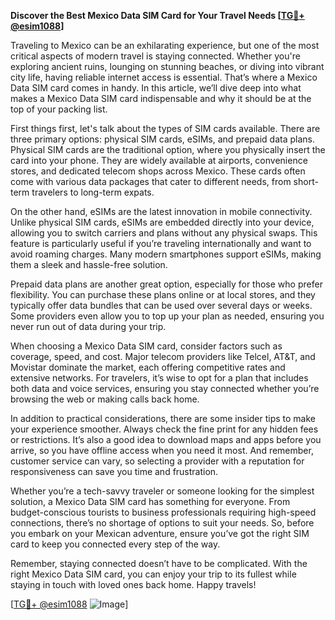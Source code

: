 **Discover the Best Mexico Data SIM Card for Your Travel Needs [[TG💪+ @esim1088](https://t.me/s/esim1088)]**

Traveling to Mexico can be an exhilarating experience, but one of the most critical aspects of modern travel is staying connected. Whether you're exploring ancient ruins, lounging on stunning beaches, or diving into vibrant city life, having reliable internet access is essential. That’s where a Mexico Data SIM card comes in handy. In this article, we’ll dive deep into what makes a Mexico Data SIM card indispensable and why it should be at the top of your packing list.

First things first, let's talk about the types of SIM cards available. There are three primary options: physical SIM cards, eSIMs, and prepaid data plans. Physical SIM cards are the traditional option, where you physically insert the card into your phone. They are widely available at airports, convenience stores, and dedicated telecom shops across Mexico. These cards often come with various data packages that cater to different needs, from short-term travelers to long-term expats.

On the other hand, eSIMs are the latest innovation in mobile connectivity. Unlike physical SIM cards, eSIMs are embedded directly into your device, allowing you to switch carriers and plans without any physical swaps. This feature is particularly useful if you’re traveling internationally and want to avoid roaming charges. Many modern smartphones support eSIMs, making them a sleek and hassle-free solution.

Prepaid data plans are another great option, especially for those who prefer flexibility. You can purchase these plans online or at local stores, and they typically offer data bundles that can be used over several days or weeks. Some providers even allow you to top up your plan as needed, ensuring you never run out of data during your trip.

When choosing a Mexico Data SIM card, consider factors such as coverage, speed, and cost. Major telecom providers like Telcel, AT&T, and Movistar dominate the market, each offering competitive rates and extensive networks. For travelers, it’s wise to opt for a plan that includes both data and voice services, ensuring you stay connected whether you’re browsing the web or making calls back home.

In addition to practical considerations, there are some insider tips to make your experience smoother. Always check the fine print for any hidden fees or restrictions. It’s also a good idea to download maps and apps before you arrive, so you have offline access when you need it most. And remember, customer service can vary, so selecting a provider with a reputation for responsiveness can save you time and frustration.

Whether you’re a tech-savvy traveler or someone looking for the simplest solution, a Mexico Data SIM card has something for everyone. From budget-conscious tourists to business professionals requiring high-speed connections, there’s no shortage of options to suit your needs. So, before you embark on your Mexican adventure, ensure you’ve got the right SIM card to keep you connected every step of the way.

Remember, staying connected doesn’t have to be complicated. With the right Mexico Data SIM card, you can enjoy your trip to its fullest while staying in touch with loved ones back home. Happy travels!

[[TG💪+ @esim1088](https://t.me/s/esim1088) ![Image](https://i.postimg.cc/Y0z9fWf4/image.png)]